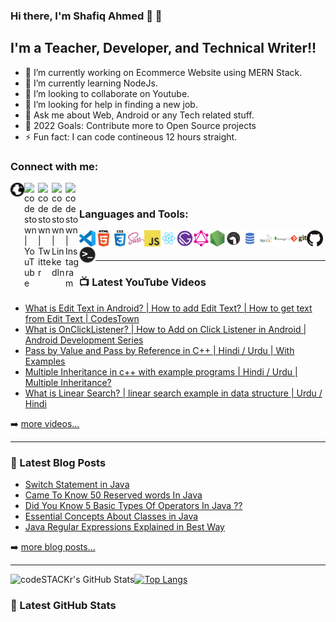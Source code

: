 ### Hi there, I'm Shafiq Ahmed  👋 👋

## I'm a Teacher, Developer, and Technical Writer!!

- 🔭 I’m currently working on Ecommerce Website using MERN Stack.
- 🌱 I’m currently learning NodeJs.
- 👯 I’m looking to collaborate on Youtube.
- 🤔 I’m looking for help in finding a new job.
- 💬 Ask me about Web, Android or any Tech related stuff.
- 🥅 2022 Goals: Contribute more to Open Source projects
- ⚡ Fun fact: I can code contineous 12 hours straight.

### Connect with me:

[<img align="left" alt="codestown.com" width="22px" src="https://raw.githubusercontent.com/iconic/open-iconic/master/svg/globe.svg" />][website]
[<img align="left" alt="codestown | YouTube" width="22px" src="https://cdn.jsdelivr.net/npm/simple-icons@v3/icons/youtube.svg" />][youtube]
[<img align="left" alt="codestown | Twitter" width="22px" src="https://cdn.jsdelivr.net/npm/simple-icons@v3/icons/twitter.svg" />][twitter]
[<img align="left" alt="codestown | LinkedIn" width="22px" src="https://cdn.jsdelivr.net/npm/simple-icons@v3/icons/linkedin.svg" />][linkedin]
[<img align="left" alt="codestown | Instagram" width="22px" src="https://cdn.jsdelivr.net/npm/simple-icons@v3/icons/instagram.svg" />][instagram]
<br />

### Languages and Tools:

<img align="left" alt="Visual Studio Code" width="26px" src="https://raw.githubusercontent.com/github/explore/80688e429a7d4ef2fca1e82350fe8e3517d3494d/topics/visual-studio-code/visual-studio-code.png" />
<img align="left" alt="HTML5" width="26px" src="https://raw.githubusercontent.com/github/explore/80688e429a7d4ef2fca1e82350fe8e3517d3494d/topics/html/html.png" />
<img align="left" alt="CSS3" width="26px" src="https://raw.githubusercontent.com/github/explore/80688e429a7d4ef2fca1e82350fe8e3517d3494d/topics/css/css.png" />
<img align="left" alt="Sass" width="26px" src="https://raw.githubusercontent.com/github/explore/80688e429a7d4ef2fca1e82350fe8e3517d3494d/topics/sass/sass.png" />
<img align="left" alt="JavaScript" width="26px" src="https://raw.githubusercontent.com/github/explore/80688e429a7d4ef2fca1e82350fe8e3517d3494d/topics/javascript/javascript.png" />
<img align="left" alt="React" width="26px" src="https://raw.githubusercontent.com/github/explore/80688e429a7d4ef2fca1e82350fe8e3517d3494d/topics/react/react.png" />
<img align="left" alt="Gatsby" width="26px" src="https://raw.githubusercontent.com/github/explore/e94815998e4e0713912fed477a1f346ec04c3da2/topics/gatsby/gatsby.png" />
<img align="left" alt="GraphQL" width="26px" src="https://raw.githubusercontent.com/github/explore/80688e429a7d4ef2fca1e82350fe8e3517d3494d/topics/graphql/graphql.png" />
<img align="left" alt="Node.js" width="26px" src="https://raw.githubusercontent.com/github/explore/80688e429a7d4ef2fca1e82350fe8e3517d3494d/topics/nodejs/nodejs.png" />
<img align="left" alt="Deno" width="26px" src="https://raw.githubusercontent.com/github/explore/361e2821e2dea67711cde99c9c40ed357061cf27/topics/deno/deno.png" />
<img align="left" alt="SQL" width="26px" src="https://raw.githubusercontent.com/github/explore/80688e429a7d4ef2fca1e82350fe8e3517d3494d/topics/sql/sql.png" />
<img align="left" alt="MySQL" width="26px" src="https://raw.githubusercontent.com/github/explore/80688e429a7d4ef2fca1e82350fe8e3517d3494d/topics/mysql/mysql.png" />
<img align="left" alt="MongoDB" width="26px" src="https://raw.githubusercontent.com/github/explore/80688e429a7d4ef2fca1e82350fe8e3517d3494d/topics/mongodb/mongodb.png" />
<img align="left" alt="Git" width="26px" src="https://raw.githubusercontent.com/github/explore/80688e429a7d4ef2fca1e82350fe8e3517d3494d/topics/git/git.png" />
<img align="left" alt="GitHub" width="26px" src="https://raw.githubusercontent.com/github/explore/78df643247d429f6cc873026c0622819ad797942/topics/github/github.png" />
<img align="left" alt="Terminal" width="26px" src="https://raw.githubusercontent.com/github/explore/80688e429a7d4ef2fca1e82350fe8e3517d3494d/topics/terminal/terminal.png" />

<br />
<br />

---

### 📺 Latest YouTube Videos

<!-- YOUTUBE:START -->
- [What is Edit Text in Android? | How to add Edit Text? | How to get text from Edit Text | CodesTown](https://www.youtube.com/watch?v=unlB--uGoY8)
- [What is OnClickListener? | How to Add on Click Listener in Android | Android Development Series](https://www.youtube.com/watch?v=hTJ3jlejcZk)
- [Pass by Value and Pass by Reference in C++ | Hindi / Urdu | With Examples](https://www.youtube.com/watch?v=qrwQM16q180)
- [Multiple Inheritance in c++ with example programs | Hindi / Urdu | Multiple Inheritance?](https://www.youtube.com/watch?v=tc1prtTANC8)
- [What is Linear Search? | linear search example in data structure | Urdu / Hindi](https://www.youtube.com/watch?v=RU98-vt2qIg)
<!-- YOUTUBE:END -->

➡️ [more videos...](https://youtube.com/CodesTown)

---

### 📕 Latest Blog Posts

<!-- BLOG-POST-LIST:START -->
- [Switch Statement in Java](https://www.codestown.com/switch-statement-in-java/)
- [Came To Know 50 Reserved words In Java](https://www.codestown.com/came-to-know-50-reserved-words-in-java/)
- [Did You Know 5 Basic Types Of  Operators In Java ??](https://www.codestown.com/did-you-know-5-basic-types-of-operators-in-java/)
- [Essential Concepts About Classes in Java](https://www.codestown.com/essential-concepts-about-classes-in-java/)
- [Java Regular Expressions Explained in Best Way](https://www.codestown.com/java-regular-expressions-explained-in-best-way/)
<!-- BLOG-POST-LIST:END -->

➡️ [more blog posts...](https://www.codestown.com)

---


  <img align="left" alt="codeSTACKr's GitHub Stats" src="https://github-readme-stats.codestackr.vercel.app/api?username=csshafiqahmed&show_icons=true&hide_border=true" />



[![Top Langs](https://github-readme-stats.vercel.app/api/top-langs/?username=csshafiqahmed)](https://github.com/anuraghazra/github-readme-stats)

### 📕 Latest GitHub Stats

<!--START_SECTION:activity-->


[website]: https://www.codestown.com
[twitter]: https://twitter.com/csshafiqahmed
[youtube]: https://www.youtube.com/c/CodesTown/
[instagram]: https://www.instagram.com/codestownofficial/
[linkedin]: https://linkedin.com/in/csshafiqahmed
[androidplaylist]: https://www.youtube.com/playlist?list=PLRj7eQZ8IybxLpxDPQ3O09kvQBOVPygsD
